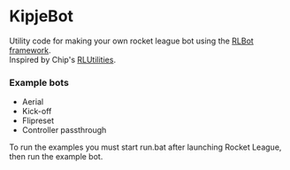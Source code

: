 # KipjeBot
Utility code for making your own rocket league bot using the [RLBot framework](https://github.com/RLBot/RLBot).  
Inspired by Chip's [RLUtilities](https://github.com/samuelpmish/RLUtilities).

### Example bots
- Aerial
- Kick-off
- Flipreset
- Controller passthrough

To run the examples you must start run.bat after launching Rocket League, then run the example bot.
